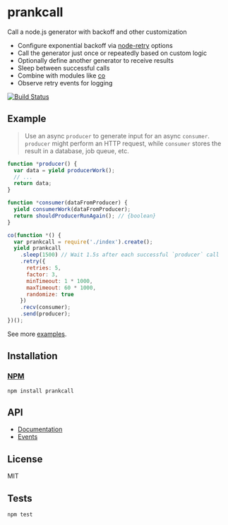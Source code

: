 # prankcall

Call a node.js generator with backoff and other customization

- Configure exponential backoff via [node-retry](https://github.com/tim-kos/node-retry#api) options
- Call the generator just once or repeatedly based on custom logic
- Optionally define another generator to receive results
- Sleep between successful calls
- Combine with modules like [co](https://github.com/visionmedia/co)
- Observe retry events for logging

[![Build Status](https://travis-ci.org/codeactual/prankcall.png)](https://travis-ci.org/codeactual/prankcall)

## Example

> Use an async `producer` to generate input for an async `consumer`.
> `producer` might perform an HTTP request, while `consumer` stores the result in a database, job queue, etc.

```js
function *producer() {
  var data = yield producerWork();
  // ...
  return data;
}

function *consumer(dataFromProducer) {
  yield consumerWork(dataFromProducer);
  return shouldProducerRunAgain(); // {boolean}
}

co(function *() {
  var prankcall = require('./index').create();
  yield prankcall
    .sleep(1500) // Wait 1.5s after each successful `producer` call
    .retry({
      retries: 5,
      factor: 3,
      minTimeout: 1 * 1000,
      maxTimeout: 60 * 1000,
      randomize: true
    })
    .recv(consumer);
    .send(producer);
})();
```

See more [examples](tree/master/test/lib/examples.js).

## Installation

### [NPM](https://npmjs.org/package/prankcall)

    npm install prankcall

## API

- [Documentation](docs/Prankcall.md)
- [Events](docs/events.md)

## License

  MIT

## Tests

    npm test
